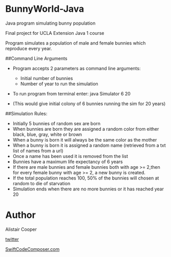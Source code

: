 # BunnyWorld-Java
Java program simulating bunny population

Final project for UCLA Extension Java 1 course 

Program simulates a population of male and female bunnies which reproduce every year. 

##Command Line Arguments
+ Program accepts 2 parameters as command line arguments:
    + Initial number of bunnies 
    + Number of year to run the simulation 

+ To run program from terminal enter: java Simulator 6 20 
+ (This would give initial colony of 6 bunnies running the sim for 20 years)

##Simulation Rules:
+ Initially 5 bunnies of random sex are born
+ When bunnies are born they are assigned a random color from either black, blue, gray, white or brown
+ When a bunny is born it will always be the same color as the mother
+ When a bunny is born it is assigned a random name (retrieved from a txt list of names from a url)
+ Once a name has been used it is removed from the list 
+ Bunnies have a maximum life expectancy of 6 years
+ If there are male bunnies and female bunnies both with age >= 2,then for every female bunny with age >= 2, a new bunny is created.
+ If the total population reaches 100, 50% of the bunnies will chosen at random to die of starvation
+ Simulation ends when there are no more bunnies or it has reached year 20


# Author
Alistair Cooper

[twitter](https://www.twitter.com/swiftcomposer.com)

[SwiftCodeComposer.com](https://www.swiftcodecomposer.com)

